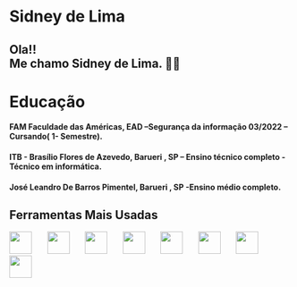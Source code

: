 <div class="Apresentacao">
	<h1>Sidney de Lima</h1>
	<h2>Ola!! <br>
	    Me chamo Sidney de Lima. 👨‍💼</h2>
  </div>
   <div class="educacao">
   	<h1>Educação</h1> 
      <h4>FAM Faculdade das Américas, EAD –Segurança da informação  03/2022 – Cursando( 1- Semestre).</h4>
      <h4>ITB - Brasílio Flores de Azevedo, Barueri , SP – Ensino técnico completo - Técnico em informática. </h4>
      <h4>José Leandro De Barros Pimentel, Barueri , SP -Ensino médio completo.</h4>	
   </div> 
<div class="ferramentas que mais uso"> 
	<h2>Ferramentas Mais Usadas</h2> 

 <img src="https://cdn.jsdelivr.net/gh/devicons/devicon/icons/git/git-original.svg" height="40" width="40"/>
 &nbsp;&nbsp; &nbsp;&nbsp;
 <img src="https://cdn.jsdelivr.net/gh/devicons/devicon/icons/csharp/csharp-original.svg" height="40" width="40" />
  &nbsp;&nbsp; &nbsp;&nbsp;

 <img src="https://cdn.jsdelivr.net/gh/devicons/devicon/icons/github/github-original.svg"  height="40" width="40"/>
  &nbsp;&nbsp; &nbsp;&nbsp;

 <img src="https://cdn.jsdelivr.net/gh/devicons/devicon/icons/html5/html5-original-wordmark.svg"  height="40" width="40"/>
  &nbsp;&nbsp; &nbsp;&nbsp;

 <img src="https://cdn.jsdelivr.net/gh/devicons/devicon/icons/javascript/javascript-original.svg" height="40" width="40" />
  &nbsp;&nbsp; &nbsp;&nbsp;

 <img src="https://cdn.jsdelivr.net/gh/devicons/devicon/icons/mysql/mysql-original.svg"  height="40" width="40"/>
  &nbsp;&nbsp; &nbsp;&nbsp;

 <img src="https://cdn.jsdelivr.net/gh/devicons/devicon/icons/visualstudio/visualstudio-plain.svg"  height="40" width="40" />
  &nbsp;&nbsp; &nbsp;&nbsp;

 <img src="https://cdn.jsdelivr.net/gh/devicons/devicon/icons/microsoftsqlserver/microsoftsqlserver-plain-wordmark.svg" height="40" width="40" />
</div>
